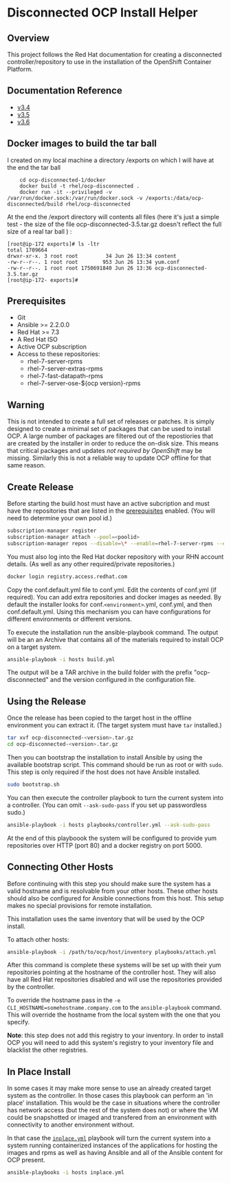 # Disconnected OCP Install Helper

## Overview
This project follows the Red Hat documentation for creating a disconnected controller/repository to use in the installation of the OpenShift Container Platform.

## Documentation Reference
- [v3.4](https://docs.openshift.com/container-platform/3.4/install_config/install/disconnected_install.html)
- [v3.5](https://docs.openshift.com/container-platform/3.5/install_config/install/disconnected_install.html)
- [v3.6](https://docs.openshift.com/container-platform/3.6/install_config/install/disconnected_install.html)

## Docker images to build the tar ball
I created on my local machine a directory /exports on which I will have at the end the tar ball
```
    cd ocp-disconnected-1/docker
    docker build -t rhel/ocp-disconnected .
    docker run -it --privileged -v /var/run/docker.sock:/var/run/docker.sock -v /exports:/data/ocp-disconnected/build rhel/ocp-disconnected
```
At the end the /export directory will contents all files (here it's just a simple test - the size of the file ocp-disconnected-3.5.tar.gz doesn't reflect the full size of a real tar ball ) :
```
[root@ip-172 exports]# ls -ltr
total 1709664
drwxr-xr-x. 3 root root         34 Jun 26 13:34 content
-rw-r--r--. 1 root root        953 Jun 26 13:34 yum.conf
-rw-r--r--. 1 root root 1750691840 Jun 26 13:36 ocp-disconnected-3.5.tar.gz
[root@ip-172- exports]#
```


## Prerequisites
* Git
* Ansible >= 2.2.0.0
* Red Hat >= 7.3
* A Red Hat ISO
* Active OCP subscription
* Access to these repositories:
    - rhel-7-server-rpms
    - rhel-7-server-extras-rpms
    - rhel-7-fast-datapath-rpms
    - rhel-7-server-ose-${ocp version}-rpms

## Warning
This is not intended to create a full set of releases or patches. It is simply designed to create a minimal set of packages that can be used to install OCP. A large number of packages are filtered out of the repostiories that are created by the installer in order to reduce the on-disk size. This means that critical packages and updates *not required by OpenShift* may be missing. Similarly this is not a reliable way to update OCP offline for that same reason.

## Create Release
Before starting the build host must have an active subcription and must have the repositories that are listed in the [prerequisites](#prerequisites) enabled. (You will need to determine your own pool id.)

```bash
subscription-manager register
subscription-manager attach --pool=<poolid>
subscription-manager repos --disable=\* --enable=rhel-7-server-rpms --enable rhel-7-server-extras-rpms --enable rhel-7-server-ose-${ocp version}-rpms
```

You must also log into the Red Hat docker repository with your RHN account details. (As well as any other required/private repositories.)

```bash
docker login registry.access.redhat.com
```

Copy the conf.default.yml file to conf.yml. Edit the contents of conf.yml (if required). You can add extra repositories and docker images as needed. By default the installer looks for conf.`<environment>`.yml, conf.yml, and then conf.default.yml. Using this mechanism you can have configurations for different environments or different versions.

To execute the installation run the ansible-playbook command. The output will be an an Archive that contains all of the materials required to install OCP on a target system.

```bash
ansible-playbook -i hosts build.yml
```

The output will be a TAR archive in the build folder with the prefix "ocp-disconnected" and the version configured in the configuration file.

## Using the Release
Once the release has been copied to the target host in the offline environment you can extract it. (The target system must have `tar` installed.)

```bash
tar xvf ocp-disconnected-<version>.tar.gz
cd ocp-disconnected-<version>.tar.gz
```

Then you can bootstrap the installation to install Ansible by using the available bootstrap script. This command should be run as root or with `sudo`. This step is only required if the host does not have Ansible installed.

```bash
sudo bootstrap.sh
```

You can then execute the controller playbook to turn the current system into a controller. (You can omit `--ask-sudo-pass` if you set up passwordless sudo.)

```bash
ansible-playbook -i hosts playbooks/controller.yml --ask-sudo-pass
```

At the end of this playboook the system will be configured to provide yum repositories over HTTP (port 80) and a docker registry on port 5000.

## Connecting Other Hosts
Before continuing with this step you should make sure the system has a valid hostname and is resolvable from your other hosts. These other hosts should also be configured for Ansible connections from this host. This setup makes no special provisions for remote installation.

This installation uses the same inventory that will be used by the OCP install.

To attach other hosts:
```bash
ansible-playbook -i /path/to/ocp/host/inventory playbooks/attach.yml
```

After this command is complete these systems will be set up with their yum repositories pointing at the hostname of the controller host. They will also have all Red Hat repositories disabled and will use the repositories provided by the controller.

To override the hostname pass in the `-e CLI_HOSTNAME=somehostname.company.com` to the `ansible-playbook` command. This will override the hostname from the local system with the one that you specify.

**Note**: this step does not add this registry to your inventory. In order to install OCP you will need to add this system's registry to your inventory file and blacklist the other registries.

## In Place Install
In some cases it may make more sense to use an already created target system as the controller. In those cases this playbook can perform an 'in place' installation. This would be the case in situations where the controller has network access (but the rest of the system does not) or where the VM could be snapshotted or imaged and transfered from an environment with connectivity to another environment without.

In that case the [`inplace.yml`](./inplace.yml) playbook will turn the current system into a system running containerized instances of the applications for hosting the images and rpms as well as having Ansible and all of the Ansible content for OCP present.

```bash
ansible-playbooks -i hosts inplace.yml
```
